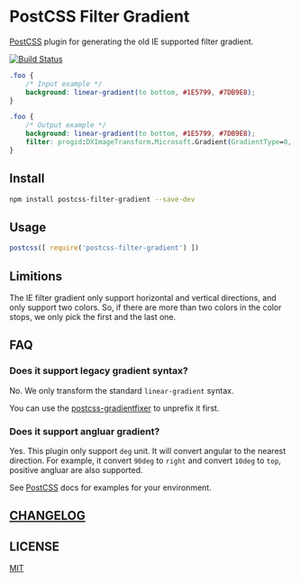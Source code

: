 # PostCSS Filter Gradient

[PostCSS] plugin for generating the old IE supported filter gradient.

[![Build Status][ci-img]][ci]

[PostCSS]: https://github.com/postcss/postcss
[ci-img]:  https://travis-ci.org/yuezk/postcss-filter-gradient.svg
[ci]:      https://travis-ci.org/yuezk/postcss-filter-gradient

```css
.foo {
    /* Input example */
    background: linear-gradient(to bottom, #1E5799, #7DB9E8);
}
```

```css
.foo {
    /* Output example */
    background: linear-gradient(to bottom, #1E5799, #7DB9E8);
    filter: progid:DXImageTransform.Microsoft.Gradient(GradientType=0, StartColorStr='#FF1E5799', EndColorStr='#FF7DB9E8');
}
```

## Install

```sh
npm install postcss-filter-gradient --save-dev
```

## Usage

```js
postcss([ require('postcss-filter-gradient') ])
```

## Limitions

The IE filter gradient only support horizontal and vertical directions, and only support two colors. So, if there are more
than two colors in the color stops, we only pick the first and the last one.

## FAQ

### Does it support legacy gradient syntax?

No. We only transform the standard `linear-gradient` syntax.

You can use the [postcss-gradientfixer][postcss-gradientfixer] to unprefix it first.

### Does it support angluar gradient?

Yes. This plugin only support `deg` unit. It will convert angular to the nearest direction. For example, it convert `90deg` to `right`
and convert `10deg` to `top`, positive angluar are also supported.

See [PostCSS] docs for examples for your environment.

## [CHANGELOG](CHANGELOG)

## LICENSE

[MIT](LICENSE)

[postcss-gradientfixer]: https://github.com/hallvors/postcss-gradientfixer
